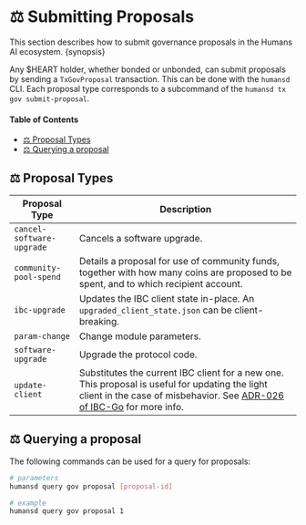 # ⚖ Submitting Proposals
<!-- omit in toc -->

This section describes how to submit governance proposals in the Humans AI ecosystem. {synopsis}

Any $HEART holder, whether bonded or unbonded, can submit proposals by sending a `TxGovProposal` transaction. This can be done with the `humansd` CLI. Each proposal type corresponds to a subcommand of the `humansd tx gov submit-proposal`.

#### Table of Contents

  - [⚖️ Proposal Types](#⚖%EF%B8%8F-proposal-types)
  - [⚖️ Querying a proposal](#⚖%EF%B8%8F-querying-a-proposal)


## ⚖️ Proposal Types

| Proposal Type             | Description                                                                                                                                                                                                                                                          |
| ------------------------- | -------------------------------------------------------------------------------------------------------------------------------------------------------------------------------------------------------------------------------------------------------------------- |
| `cancel-software-upgrade` | Cancels a software upgrade.                                                                                                                                                                                                                                          |
| `community-pool-spend`    | Details a proposal for use of community funds, together with how many coins are proposed to be spent, and to which recipient account.                                                                                                                                |
| `ibc-upgrade`             | Updates the IBC client state in-place. An `upgraded_client_state.json` can be client-breaking.                                                                                                                                                                       |
| `param-change`            | Change module parameters.                                                                                                                                                                                                                                            |
| `software-upgrade`        | Upgrade the protocol code.                                                                                                                                                                                                                                           |
| `update-client`           | Substitutes the current IBC client for a new one. This proposal is useful for updating the light client in the case of misbehavior. See [ADR-026 of IBC-Go](https://ibc.cosmos.network/main/architecture/adr-026-ibc-client-recovery-mechanisms.html) for more info. |

## ⚖️ Querying a proposal

The following commands can be used for a query for proposals:

```bash
# parameters
humansd query gov proposal [proposal-id]

# example
humansd query gov proposal 1
```
